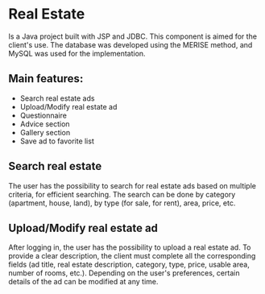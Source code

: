 # Real Estate

Is a Java project built with JSP and JDBC. This component is aimed for the client's use. The database was developed using the MERISE method, and MySQL was used for the implementation.

## Main features:
* Search real estate ads
* Upload/Modify real estate ad
* Questionnaire
* Advice section
* Gallery section
* Save ad to favorite list

## Search real estate
The user has the possibility to search for real estate ads based on multiple criteria, for efficient searching. The search can be done by category (apartment, house, land), by type (for sale, for rent), area, price, etc.

## Upload/Modify real estate ad
After logging in, the user has the possibility to upload a real estate ad. To provide a clear description, the client must complete all the corresponding fields (ad title, real estate description, category, type, price, usable area, number of rooms, etc.). Depending on the user's preferences, certain details of the ad can be modified at any time.
